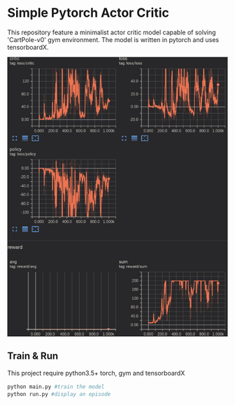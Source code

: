 # Simple Pytorch Actor Critic

This repository feature a minimalist actor critic model capable of solving 'CartPole-v0' gym environment. The model is written in pytorch and uses tensorboardX.

![tensorboard_screen.png](tensorboard_screen.png)

## Train & Run

This project require python3.5+ torch, gym and tensorboardX

```bash
python main.py #train the model
python run.py #display an episode
```
